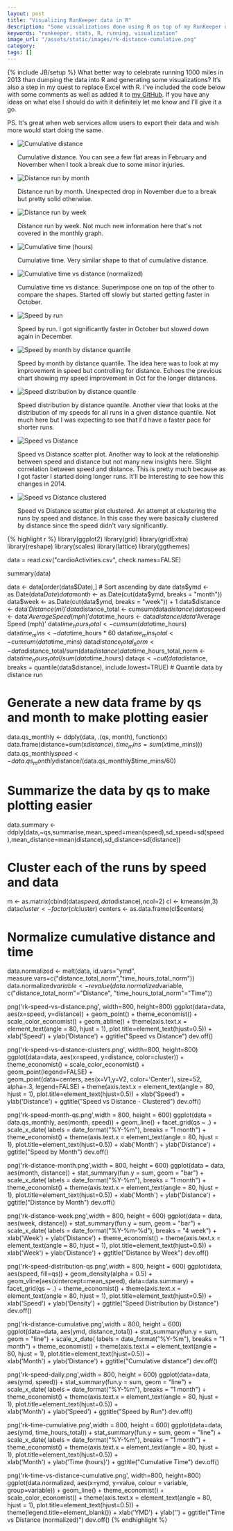 ```yaml
---
layout: post
title: "Visualizing RunKeeper data in R"
description: "Some visualizations done using R on top of my RunKeeper data from 2013."
keywords: "runkeeper, stats, R, running, visualization"
image_url: "/assets/static/images/rk-distance-cumulative.png"
category: 
tags: []
---
```

{% include JB/setup %}
What better way to celebrate running 1000 miles in 2013 than dumping the data into R and generating some visualizations? It’s also a step in my quest to replace Excel with R. I’ve included the code below with some comments as well as added it to <a href="https://github.com/dangoldin/runkeeper-stats" target="_blank">my GitHub</a>. If you have any ideas on what else I should do with it definitely let me know and I’ll give it a go.

PS. It's great when web services allow users to export their data and wish more would start doing the same.

<ul class="thumbnails">
	<li class="span7">
    <div class="thumbnail">      
      <img src="{{ IMG_PATH }}rk-distance-cumulative.png" alt="Cumulative distance">
      <p>
      	Cumulative distance. You can see a few flat areas in February and November when I took a break due to some minor injuries.
      </p>
    </div>
  </li>

  <li class="span7">
    <div class="thumbnail">      
      <img src="{{ IMG_PATH }}rk-distance-month.png" alt="Distance run by month">
      <p>
      	Distance run by month. Unexpected drop in November due to a break but pretty solid otherwise.
      </p>
    </div>
  </li>

  <li class="span7">
    <div class="thumbnail">      
      <img src="{{ IMG_PATH }}rk-distance-week.png" alt="Distance run by week">
      <p>
      	Distance run by week. Not much new information here that's not covered in the monthly graph.
      </p>
    </div>
  </li>  

  <li class="span7">
    <div class="thumbnail">      
      <img src="{{ IMG_PATH }}rk-time-cumulative.png" alt="Cumulative time (hours)">
      <p>
      	Cumulative time. Very similar shape to that of cumulative distance.
      </p>
    </div>
  </li>

  <li class="span7">
    <div class="thumbnail">      
      <img src="{{ IMG_PATH }}rk-time-vs-distance-cumulative.png" alt="Cumulative time vs distance (normalized)">
      <p>
      	Cumulative time vs distance. Superimpose one on top of the other to compare the shapes. Started off slowly but started getting faster in October.
      </p>
    </div>
  </li>  
  
  <li class="span7">
    <div class="thumbnail">      
      <img src="{{ IMG_PATH }}rk-speed-daily.png" alt="Speed by run">
      <p>
      	Speed by run. I got significantly faster in October but slowed down again in December.
      </p>
    </div>
  </li>

  <li class="span7">
    <div class="thumbnail">      
      <img src="{{ IMG_PATH }}rk-speed-month-qs.png" alt="Speed by month by distance quantile">
      <p>
      	Speed by month by distance quantile. The idea here was to look at my improvement in speed but controlling for distance. Echoes the previous chart showing my speed improvement in Oct for the longer distances.
      </p>
    </div>
  </li>
  
  <li class="span7">
    <div class="thumbnail">      
      <img src="{{ IMG_PATH }}rk-speed-distribution-qs.png" alt="Speed distribution by distance quantile">
      <p>
      	Speed distribution by distance quantile. Another view that looks at the distribution of my speeds for all runs in a given distance quantile. Not much here but I was expecting to see that I'd have a faster pace for shorter runs.
      </p>
    </div>
  </li>

  <li class="span7">
    <div class="thumbnail">      
      <img src="{{ IMG_PATH }}rk-speed-vs-distance.png" alt="Speed vs Distance">
      <p>
      	Speed vs Distance scatter plot. Another way to look at the relationship between speed and distance but not many new insights here. Slight correlation between speed and distance. This is pretty much because as I got faster I started doing longer runs. It'll be interesting to see how this changes in 2014.
      </p>
    </div>
  </li>

  <li class="span7">
    <div class="thumbnail">      
      <img src="{{ IMG_PATH }}rk-speed-vs-distance-clusters.png" alt="Speed vs Distance clustered">
      <p>
      	Speed vs Distance scatter plot clustered. An attempt at clustering the runs by speed and distance. In this case they were basically clustered by distance since the speed didn't vary significantly.
      </p>
    </div>
  </li>
 </ul> 

{% highlight r %}
library(ggplot2)
library(grid)
library(gridExtra)
library(reshape)
library(scales)
library(lattice)
library(ggthemes)

data = read.csv("cardioActivities.csv", check.names=FALSE)

summary(data)

data <- data[order(data$Date),] # Sort ascending by date
data$ymd <- as.Date(data$Date)
data$month <- as.Date(cut(data$ymd, breaks = "month"))
data$week <- as.Date(cut(data$ymd, breaks = "week")) + 1
data$distance <- data$'Distance (mi)'
data$distance_total <- cumsum(data$distance)
data$speed <- data$'Average Speed (mph)'
data$time_hours <- data$distance/data$'Average Speed (mph)'
data$time_hours_total <- cumsum(data$time_hours)
data$time_mins <- data$time_hours * 60
data$time_mins_total <- cumsum(data$time_mins)
data$distance_total_norm <- data$distance_total/sum(data$distance)
data$time_hours_total_norm <- data$time_hours_total/sum(data$time_hours)
data$qs <- cut(data$distance, breaks = quantile(data$distance), include.lowest=TRUE) # Quantile data by distance run

# Generate a new data frame by qs and month to make plotting easier
data.qs_monthly <- ddply(data, .(qs, month), function(x) data.frame(distance=sum(x$distance), time_mins=sum(x$time_mins)))
data.qs_monthly$speed <- data.qs_monthly$distance/(data.qs_monthly$time_mins/60)

# Summarize the data by qs to make plotting easier
data.summary <- ddply(data,~qs,summarise,mean_speed=mean(speed),sd_speed=sd(speed),mean_distance=mean(distance),sd_distance=sd(distance))

# Cluster each of the runs by speed and data
m <- as.matrix(cbind(data$speed, data$distance),ncol=2)
cl <- kmeans(m,3)
data$cluster <- factor(cl$cluster)
centers <- as.data.frame(cl$centers)

# Normalize cumulative distance and time
data.normalized <- melt(data, id.vars="ymd", measure.vars=c("distance_total_norm","time_hours_total_norm"))
data.normalized$variable <- revalue(data.normalized$variable, c("distance_total_norm"="Distance", "time_hours_total_norm"="Time"))

png('rk-speed-vs-distance.png', width=800, height=800)
ggplot(data=data, aes(x=speed, y=distance)) + 
  geom_point() +
  theme_economist() +
  scale_color_economist() +
  geom_abline() +
  theme(axis.text.x = element_text(angle = 80, hjust = 1), plot.title=element_text(hjust=0.5)) +
  xlab('Speed') +
  ylab('Distance') +
  ggtitle("Speed vs Distance")
dev.off()

png('rk-speed-vs-distance-clusters.png', width=800, height=800)
ggplot(data=data, aes(x=speed, y=distance, color=cluster)) + 
  theme_economist() +
  scale_color_economist() +
  geom_point(legend=FALSE) +  
  geom_point(data=centers, aes(x=V1,y=V2, color='Center'), size=52, alpha=.3, legend=FALSE) +
  theme(axis.text.x = element_text(angle = 80, hjust = 1), plot.title=element_text(hjust=0.5)) +
  xlab('Speed') +
  ylab('Distance') +
  ggtitle("Speed vs Distance - Clustered")
dev.off()

png('rk-speed-month-qs.png',width = 800, height = 600)
ggplot(data = data.qs_monthly,
  aes(month, speed)) +
  geom_line() +
  facet_grid(qs ~ .) +  
  scale_x_date(
    labels = date_format("%Y-%m"),
    breaks = "1 month") +
  theme_economist() +
  theme(axis.text.x = element_text(angle = 80, hjust = 1), plot.title=element_text(hjust=0.5)) +
  xlab('Month') +
  ylab('Distance') +
  ggtitle("Speed by Month")
dev.off()

png('rk-distance-month.png',width = 800, height = 600)
ggplot(data = data,
  aes(month, distance)) +
  stat_summary(fun.y = sum,
    geom = "bar") +
  scale_x_date(
    labels = date_format("%Y-%m"),
    breaks = "1 month") +
  theme_economist() +
  theme(axis.text.x = element_text(angle = 80, hjust = 1), plot.title=element_text(hjust=0.5)) +
  xlab('Month') +
  ylab('Distance') +
  ggtitle("Distance by Month")
dev.off()

png('rk-distance-week.png',width = 800, height = 600)
ggplot(data = data,
  aes(week, distance)) +
  stat_summary(fun.y = sum,
    geom = "bar") +
  scale_x_date(
    labels = date_format("%Y-%m-%d"),
    breaks = "4 week") +
  xlab('Week') +
  ylab('Distance') +
  theme_economist() +
  theme(axis.text.x = element_text(angle = 80, hjust = 1), plot.title=element_text(hjust=0.5)) +
  xlab('Week') +
  ylab('Distance') +
  ggtitle("Distance by Week")
dev.off()

png('rk-speed-distribution-qs.png',width = 800, height = 600)
ggplot(data, aes(speed, fill=qs)) +
  geom_density(alpha = 0.5) +
  geom_vline(aes(xintercept=mean_speed), data=data.summary) +
  facet_grid(qs ~ .) +
  theme_economist() +
  theme(axis.text.x = element_text(angle = 80, hjust = 1), plot.title=element_text(hjust=0.5)) +
  xlab('Speed') +
  ylab('Density') +
  ggtitle("Speed Distribution by Distance")
dev.off()

png('rk-distance-cumulative.png',width = 800, height = 600)
ggplot(data=data, aes(ymd, distance_total)) +
  stat_summary(fun.y = sum, geom = "line") +
  scale_x_date(
    labels = date_format("%Y-%m"),
    breaks = "1 month") +
  theme_economist() +
  theme(axis.text.x = element_text(angle = 80, hjust = 1), plot.title=element_text(hjust=0.5)) +  
  xlab('Month') +
  ylab('Distance') +
  ggtitle("Cumulative distance")
dev.off()

png('rk-speed-daily.png',width = 800, height = 600)
ggplot(data=data, aes(ymd, speed)) +
  stat_summary(fun.y = sum, geom = "line") +
  scale_x_date(
    labels = date_format("%Y-%m"),
    breaks = "1 month") +
  theme_economist() +
  theme(axis.text.x = element_text(angle = 80, hjust = 1), plot.title=element_text(hjust=0.5)) +  
  xlab('Month') +
  ylab('Speed') +
  ggtitle("Speed by Run")
dev.off()

png('rk-time-cumulative.png',width = 800, height = 600)
ggplot(data=data, aes(ymd, time_hours_total)) +
  stat_summary(fun.y = sum, geom = "line") +
  scale_x_date(
    labels = date_format("%Y-%m"),
    breaks = "1 month") +
  theme_economist() +
  theme(axis.text.x = element_text(angle = 80, hjust = 1), plot.title=element_text(hjust=0.5)) +  
  xlab('Month') +
  ylab('Time (hours)') +
  ggtitle("Cumulative Time")
dev.off()

png('rk-time-vs-distance-cumulative.png', width=800, height=800)
ggplot(data.normalized,
  aes(x=ymd, y=value, colour = variable, group=variable)) + 
  geom_line() +
  theme_economist() +
  scale_color_economist() +
  theme(axis.text.x = element_text(angle = 80, hjust = 1), plot.title=element_text(hjust=0.5)) +  
  theme(legend.title=element_blank()) +
  xlab('YMD') +
  ylab('') +
  ggtitle("Time vs Distance (normalized)")
dev.off()
{% endhighlight %}
